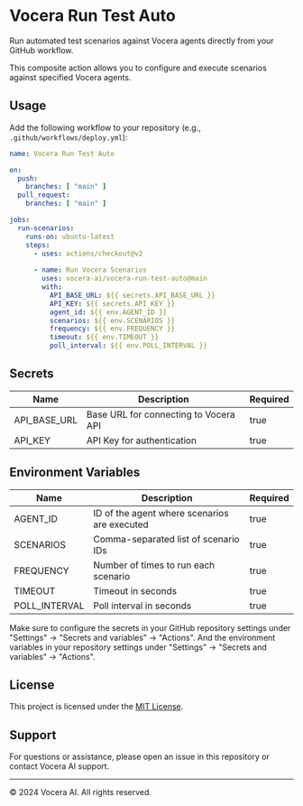 # Vocera Run Test Auto

Run automated test scenarios against Vocera agents directly from your GitHub workflow.

This composite action allows you to configure and execute scenarios against specified Vocera agents.

## Usage

Add the following workflow to your repository (e.g., `.github/workflows/deploy.yml`):

```yaml
name: Vocera Run Test Auto

on:
  push:
    branches: [ "main" ]
  pull_request:
    branches: [ "main" ]

jobs:
  run-scenarios:
    runs-on: ubuntu-latest
    steps:
      - uses: actions/checkout@v2
      
      - name: Run Vocera Scenarios
        uses: vocera-ai/vocera-run-test-auto@main
        with:
          API_BASE_URL: ${{ secrets.API_BASE_URL }}
          API_KEY: ${{ secrets.API_KEY }}
          agent_id: ${{ env.AGENT_ID }}
          scenarios: ${{ env.SCENARIOS }}
          frequency: ${{ env.FREQUENCY }}
          timeout: ${{ env.TIMEOUT }}
          poll_interval: ${{ env.POLL_INTERVAL }}
```

## Secrets

| Name          | Description                           | Required |
|---------------|---------------------------------------|----------|
| API_BASE_URL  | Base URL for connecting to Vocera API | true     |
| API_KEY       | API Key for authentication            | true     |

## Environment Variables

| Name          | Description                                  | Required |
|---------------|----------------------------------------------|----------|
| AGENT_ID      | ID of the agent where scenarios are executed | true     |
| SCENARIOS     | Comma-separated list of scenario IDs         | true     |
| FREQUENCY     | Number of times to run each scenario         | true     |
| TIMEOUT       | Timeout in seconds                           | true     |
| POLL_INTERVAL | Poll interval in seconds                     | true     |

Make sure to configure the secrets in your GitHub repository settings under "Settings" → "Secrets and variables" → "Actions". And the environment variables in your repository settings under "Settings" → "Secrets and variables" → "Actions".

## License

This project is licensed under the [MIT License](LICENSE).

## Support

For questions or assistance, please open an issue in this repository or contact Vocera AI support.

---

© 2024 Vocera AI. All rights reserved.
